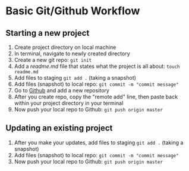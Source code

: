 # Basic Git/Github Workflow

## Starting a new project

1. Create project directory on local machine
1. In terminal, navigate to newly created directory
1. Create a new git repo: `git init`
1. Add a *readme.md* file that states what the project is all about: `touch readme.md`
1. Add files to staging `git add .` (taking a snapshot)
1. Add files (snapshot) to local repo: `git commit -m "commit message"`
1. Go to [Github](http://www.github.com) and add a new repository
1. After you create repo, copy the "remote add" line, then paste back within your project directory in your terminal
1. Now push your local repo to Github: `git push origin master`

## Updating an existing project

1. After you make your updates, add files to staging `git add .` (taking a snapshot)
1. Add files (snapshot) to local repo: `git commit -m "commit message"`
1. Now push your local repo to Github: `git push origin master`